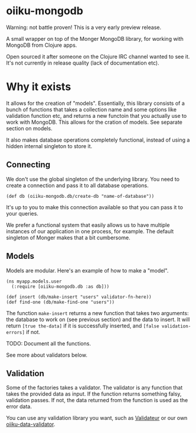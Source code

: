 # oiiku-mongodb

Warning: not battle proven! This is a very early preview release.

A small wrapper on top of the Monger MongoDB library, for working with MongoDB from Clojure apps.

Open sourced it after someone on the Clojure IRC channel wanted to see it. It's not currently in release quality (lack of documentation etc).

# Why it exists

It allows for the creation of "models". Essentially, this library consists of a bunch of functions that takes a collection name and some options like validation function etc, and returns a new functoin that you actually use to work with MongoDB. This allows for the cration of models. See separate section on models.

It also makes database operations completely functional, instead of using a hidden internal singleton to store it.

## Connecting

We don't use the global singleton of the underlying library. You need to create a connection and pass it to all database operations.

    (def db (oiiku-mongodb.db/create-db "name-of-database"))

It's up to you to make this connection available so that you can pass it to your queries.

We prefer a functional system that easily allows us to have multiple instances of our application in one process, for example. The default singleton of Monger makes that a bit cumbersome.

## Models

Models are modular. Here's an example of how to make a "model".

    (ns myapp.models.user
      (:require [oiiku-mongodb.db :as db]))
    
    (def insert (db/make-insert "users" validator-fn-here))
    (def find-one (db/make-find-one "users"))

The function `make-insert` returns a new function that takes two arguments: the database to work on (see previous section) and the data to insert. It will return `[true the-data]` if it is successfully inserted, and `[false validation-errors]` if not.

TODO: Document all the functions.

See more about validators below.


## Validation

Some of the factories takes a validator. The validator is any function that takes the provided data as input. If the function returns something falsy, validation passes. If not, the data returned from the function is used as the error data.

You can use any validation library you want, such as [Validateur](http://clojurevalidations.info/) or our own [oiiku-data-validator](https://github.com/oiiku/oiiku-data-validation).

